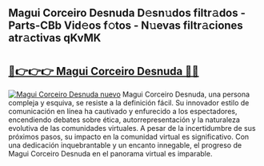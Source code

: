 ## Magui Corceiro Desnuda D𝚎sn𝚞dos filtr𝚊dos - Parts-CBb Vid𝚎os f𝚘tos - N𝚞evas filtr𝚊ciones atr𝚊ctivas qKvMK

# <h2><a href="http://mbbhab.tromn.icu/?c=Magui+Corceiro+Desnuda">🔗👉👉👉 Magui Corceiro Desnuda 🔗🔗</a></h2>

[![Magui Corceiro Desnuda nuevo](https://i.imgur.com/pEAQMta.gif)](http://mbbhab.tromn.icu/?c=Magui+Corceiro+Desnuda)
Magui Corceiro Desnuda, una persona compleja y esquiva, se resiste a la definición fácil. Su innovador estilo de comunicación en línea ha cautivado y enfurecido a los espectadores, encendiendo debates sobre ética, autorrepresentación y la naturaleza evolutiva de las comunidades virtuales. A pesar de la incertidumbre de sus próximos pasos, su impacto en la comunidad virtual es significativo. Con una dedicación inquebrantable y un encanto innegable, el progreso de Magui Corceiro Desnuda en el panorama virtual es imparable.
